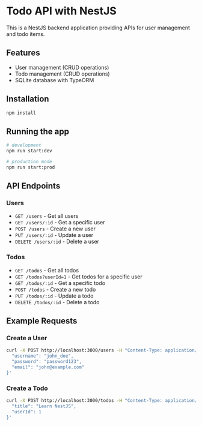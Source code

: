 # Todo API with NestJS

This is a NestJS backend application providing APIs for user management and todo items.

## Features

- User management (CRUD operations)
- Todo management (CRUD operations)
- SQLite database with TypeORM

## Installation

```bash
npm install
```

## Running the app

```bash
# development
npm run start:dev

# production mode
npm run start:prod
```

## API Endpoints

### Users

- `GET /users` - Get all users
- `GET /users/:id` - Get a specific user
- `POST /users` - Create a new user
- `PUT /users/:id` - Update a user
- `DELETE /users/:id` - Delete a user

### Todos

- `GET /todos` - Get all todos
- `GET /todos?userId=1` - Get todos for a specific user
- `GET /todos/:id` - Get a specific todo
- `POST /todos` - Create a new todo
- `PUT /todos/:id` - Update a todo
- `DELETE /todos/:id` - Delete a todo

## Example Requests

### Create a User

```bash
curl -X POST http://localhost:3000/users -H "Content-Type: application/json" -d '{
  "username": "john_doe",
  "password": "password123",
  "email": "john@example.com"
}'
```

### Create a Todo

```bash
curl -X POST http://localhost:3000/todos -H "Content-Type: application/json" -d '{
  "title": "Learn NestJS",
  "userId": 1
}'
``` 